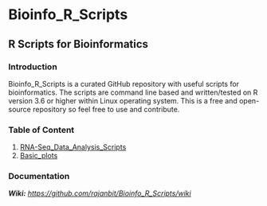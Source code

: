 # Bioinfo_R_Scripts
## R Scripts for Bioinformatics 
### Introduction
Bioinfo_R_Scripts is a curated GitHub repository with useful scripts for bioinformatics. The scripts are command line based and written/tested on R version 3.6 or higher within Linux operating system. This is a free and open-source repository so feel free to use and contribute.

### Table of Content
1. [RNA-Seq_Data_Analysis_Scripts](https://github.com/rajanbit/Bioinfo_R_Scripts/wiki/RNA-Seq_Data_Analysis_Scripts)
2. [Basic_plots](https://github.com/rajanbit/Bioinfo_R_Scripts/wiki/basic_plots)

### Documentation
****Wiki:*** https://github.com/rajanbit/Bioinfo_R_Scripts/wiki*
